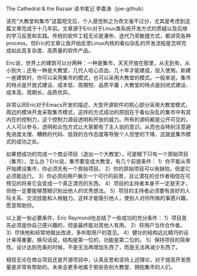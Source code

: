 The Cathedral & the Bazaar
读书笔记
李嘉涛（joe-github）

读完“大教堂和集市”这篇短文后，个人感觉称之为奇文毫不过分，尤其是考虑到这篇文章完成于十几年前。文章源于Eric对于Linux类系统开发方式的质疑以及后继的学习反思和实践。传统的软件工程无论是瀑布、迭代乃至敏捷方式，都讲究各种process。但Eric的文章让我开始反思Linux内核的看似杂乱的开发流程是怎样完成如此高复杂度、高质量的软件产品。

Eric说，世界上的建筑可以分两种：一种是集市，天天开放在那里，从无到有，从小到大；还有一种是大教堂，几代人呕心沥血，几十年才能建成，投入使用。新建一座建筑时，你可以采用集市的模式，也可以采用大教堂的模式。一般来说，集市的特点是开放式建设、成本低、周期短、品质平庸；大教堂的特点是封闭式建设、成本高、周期长、品质优异。

非常认同Eric对于Emacs开发的描述，大型开源软件的核心部分采用大教堂模式，周边的模块开发采取集市模式，这样的方式成功的原因在于看似杂乱的集市中有其内在的控制力，这个控制力源自透明和开放的威力。所有的源码都是公开可见的，人人可以参与，透明和众包方式让大家都有了主人翁的意识。从而也会特别注意避免进度太慢、糟糕的代码、低效的合作态度等导致个人信誉的下降，这就是集市模式的成功之处。 

如果想成功的完成一个商业项目（造出一个大教堂），可是眼下只有一个原始项目（集市），怎么办？Eric说，集市要变成大教堂，有几个前提条件：
1）你不能从零开始建设集市，你必须先有一个原始项目。
2）你的原始项目可以有缺陷，但是它必须能运行。
3）你必须向用户展示一个可行的前景，且让潜在的合作者相信在可预见的将来它会变成一个真正漂亮的东西。
4）项目的主持者本身不一定是天才，但他一定要能够慧眼识别出他人的优秀想法。
5）项目的主持者必须要有良好的人际关系、交流技能和人格魅力。这样才能吸引他人，使别人对你所做的事感兴趣，愿意帮助你。

以上是一些必要条件，Eric Raymond也总结了一些成功的充分条件：
1）项目首先必须是你自己感兴趣的，但是最终能对其他人有用。
2）将用户当作合作者。
3）尽快地和经常地做出改进，多听取用户的意见。
4）健壮的结构远比精巧的设计来得重要。换句话说，结构是第一位的，功能是第二位的。
5）保持项目的简单性。设计达到完美的时候，不是无法再增加东西了，而是无法再减少东西了。

相信无论在商业项目还是开源项目中，认真反思和坚持上述理论，对于提高开发质量是非常有帮助的。未来会更多地属于那些告别大教堂、拥抱集市的人们。
